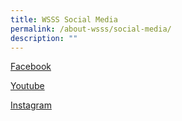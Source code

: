 ```yaml
---
title: WSSS Social Media
permalink: /about-wsss/social-media/
description: ""
---
```

<a href="https://www.facebook.com/westspring.ss" target="_blank">Facebook</a>

<a href="https://www.youtube.com/WestSpringMedia" target="_blank">Youtube</a>

<a href="https://www.instagram.com/westspringsec" target="_blank">Instagram</a>
